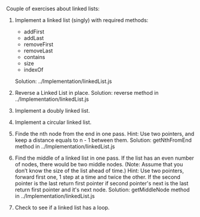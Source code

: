 Couple of exercises about linked lists:

1) Implement a linked list (singly) with required methods:
   - addFirst
   - addLast
   - removeFirst
   - removeLast
   - contains
   - size
   - indexOf

   Solution: ../Implementation/linkedList.js

2) Reverse a Linked List in place.
   Solution: reverse method in ../Implementation/linkedList.js

3) Implement a doubly linked list.
4) Implement a circular linked list.

5) Finde the nth node from the end in one pass.
   Hint: Use two pointers, and keep a distance equals to n - 1 between them.
   Solution: getNthFromEnd method in ../Implementation/linkedList.js

6) Find the middle of a linked list in one pass. If the list has an even
number of nodes, there would be two middle nodes. (Note: Assume that
you don’t know the size of the list ahead of time.)
   Hint: Use two pointers, forward first one, 1 step at a time and twice the other. If the second pointer
   is the last return first pointer if second pointer's next is the last return first pointer and it's next node.
   Solution: getMiddleNode method in ../Implementation/linkedList.js
7) Check to see if a linked list has a loop.